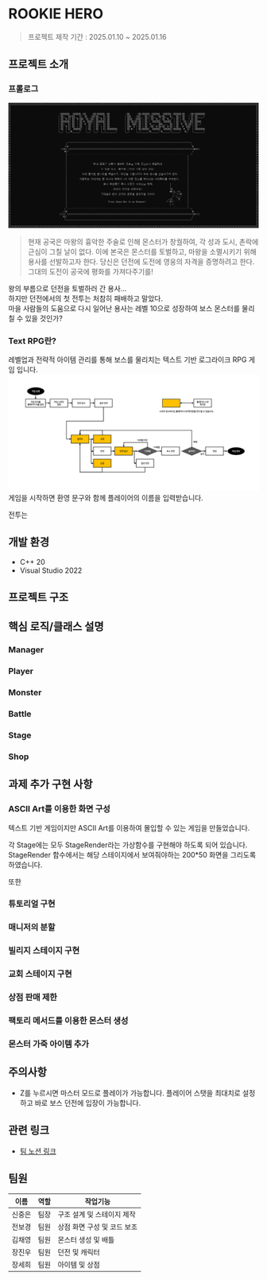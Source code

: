 # ROOKIE HERO
> 프로젝트 제작 기간 : 2025.01.10 ~ 2025.01.16


## 프로젝트 소개

### 프롤로그
![Prolouge](https://github.com/solie75/Text_RPG/blob/main/Prolouge.jpg)
> 현재 공국은 마왕의 흉악한 주술로 인해 몬스터가 창궐하여, 각 성과 도시, 촌락에 근심이 그칠 날이 없다. 이에 본국은 몬스터를 토벌하고, 마왕을 소멸시키기 위해 용사를 선발하고자 한다. 당신은 던전에 도전에 영웅의 자격을 증명하려고 한다. 그대의 도전이 공국에 평화를 가져다주기를!


왕의 부름으로 던전을 토벌하러 간 용사...   
하지만 던전에서의 첫 전투는 처참히 패배하고 말았다.   
마을 사람들의 도움으로 다시 일어난 용사는 레벨 10으로 성장하여 보스 몬스터를 물리칠 수 있을 것인가?   


### Text RPG란?
레벨업과 전략적 아이템 관리를 통해 보스를 물리치는 텍스트 기반 로그라이크 RPG 게임 입니다.
![GameStructureDiagram](https://github.com/solie75/Text_RPG/blob/main/Game%20Structure%20Diagram.png)
게임을 시작하면 환영 문구와 함께 플레이어의 이름을 입력받습니다.


전투는 

## 개발 환경
* C++ 20
* Visual Studio 2022

## 프로젝트 구조

## 핵심 로직/클래스 설명
### Manager
### Player
### Monster
### Battle
### Stage
### Shop

## 과제 추가 구현 사항
### ASCII Art를 이용한 화면 구성
텍스트 기반 게임이지만 ASCII Art를 이용하여 몰입할 수 있는 게임을 만들었습니다.   


각 Stage에는 모두 StageRender라는 가상함수를 구현해야 하도록 되어 있습니다. StageRender 함수에서는 해당 스테이지에서 보여줘야하는 200*50 화면을 그리도록 하였습니다.   


또한 
### 튜토리얼 구현
### 매니저의 분할
### 빌리지 스테이지 구현
### 교회 스테이지 구현
### 상점 판매 제한
### 팩토리 메서드를 이용한 몬스터 생성
### 몬스터 가죽 아이템 추가

## 주의사항
* Z를 누르시면 마스터 모드로 플레이가 가능합니다. 플레이어 스탯을 최대치로 설정하고 바로 보스 던전에 입장이 가능합니다.

## 관련 링크
* [팀 노션 링크](https://teamsparta.notion.site/1-14-4a713f7f889144f099875472d2bd38ed)

## 팀원
|이름|역할|작업기능|
|--------|--------|---------------|
|신중은|팀장|구조 설계 및 스테이지 제작|
|전보경|팀원|상점 화면 구성 및 코드 보조|
|김채영|팀원|몬스터 생성 및 배틀|
|장진우|팀원|던전 및 캐릭터|
|장세희|팀원|아이템 및 상점|
